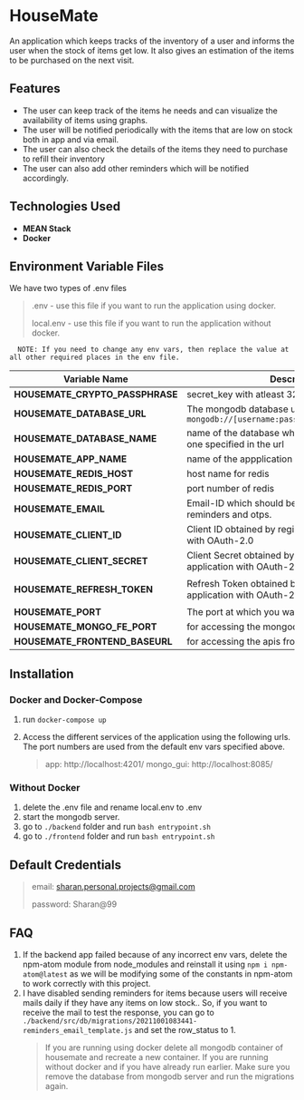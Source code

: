 # HouseMate

An application which keeps tracks of the inventory of a user and informs the user when the stock of items get low. It also gives an estimation of the items to be purchased on the next visit.

## Features

- The user can keep track of the items he needs and can visualize the availability of items using graphs.
- The user will be notified periodically with the items that are low on stock both in app and via email.
- The user can also check the details of the items they need to purchase to refill their inventory
- The user can also add other reminders which will be notified accordingly.

## Technologies Used

- **MEAN Stack**
- **Docker**

## Environment Variable Files
We have two types of .env files
   > .env - use this file if you want to run the application using docker.  
   > 
   > local.env - use this file if you want to run the application without docker.

      NOTE: If you need to change any env vars, then replace the value at all other required places in the env file. 

   | Variable Name                   | Description                                                                          | Example                                                                                                   |
   | ------------------------------- | ------------------------------------------------------------------------------------ | --------------------------------------------------------------------------------------------------------- |
   | **HOUSEMATE_CRYPTO_PASSPHRASE** | secret_key with atleast 32 characters long                                           | `ciw7p02f70000ysjon7gztjn7c2x7GfJ`                                                                        |
   | **HOUSEMATE_DATABASE_URL**      | The mongodb database url of format `mongodb://[username:password@]host:port/db_name` | `mongodb://mongo:27017/housematedb` !!!                                                                   |
   | **HOUSEMATE_DATABASE_NAME**     | name of the database which must be same as the one specified in the url              | `housematedb` !!!                                                                                         |
   | **HOUSEMATE_APP_NAME**          | name of the appplication                                                             | `housemate`                                                                                               |
   | **HOUSEMATE_REDIS_HOST**        | host name for redis                                                                  | `redis` !!!                                                                                               |
   | **HOUSEMATE_REDIS_PORT**        | port number of redis                                                                 | `6379` !!!                                                                                                   |
   | **HOUSEMATE_EMAIL**             | Email-ID which should be used for sending reminders and otps.                        | `sharan.personal.projects@gmail.com`                                                                      |
   | **HOUSEMATE_CLIENT_ID**         | Client ID obtained by registering our application with OAuth-2.0                     | `473358254690-9skipcr4jkou8b15gq6llmv727c484u0.apps.googleusercontent.com`                                |
   | **HOUSEMATE_CLIENT_SECRET**     | Client Secret obtained by registering our application with OAuth-2.0                 | `9zT_fElCgfKMxE94dsPLa3kd`                                                                                |
   | **HOUSEMATE_REFRESH_TOKEN**     | Refresh Token obtained by registering our application with OAuth-2.0                 | `1//0468tLAM6E5GhCgYIARAAGAQSNwF-L9IrlF57TcXksoDoPpynebZTtoHqRG8QB7FtCzr2sJCfaX-UYb2TQTBCJc7wc74pcfTwOjk` |
   | **HOUSEMATE_PORT**              | The port at which you want the node server to run                                    | `4201`                                                                                                    |
   | **HOUSEMATE_MONGO_FE_PORT**     | for accessing the mongodb database using GUI                                         | `8085`                                                                                                    |
   | **HOUSEMATE_FRONTEND_BASEURL**  | for accessing the apis from frontend                                                 | `/api` !!!                                                                                                |


## Installation

### Docker and Docker-Compose

1. run `docker-compose up`

2. Access the different services of the application using the following urls. The port numbers are used from the default env vars specified above.
   > app: http://localhost:4201/
   > mongo_gui: http://localhost:8085/

### Without Docker
1. delete the .env file and rename local.env to .env
2. start the mongodb server.
3. go to `./backend` folder and run `bash entrypoint.sh`
4. go to `./frontend` folder and run `bash entrypoint.sh`


## Default Credentials
   > email: sharan.personal.projects@gmail.com
   > 
   > password: Sharan@99


## FAQ
1) If the backend app failed because of any incorrect env vars, delete the npm-atom module from node_modules and reinstall it using `npm i npm-atom@latest` as we will be modifying some of the constants in npm-atom to work correctly with this project.
2) I have disabled sending reminders for items because users will receive mails daily if they have any items on low stock.. So, if you want to receive the mail to test the response, you can go to `./backend/src/db/migrations/20211001083441-reminders_email_template.js` and set the row_status to 1.
      > If you are running using docker delete all mongodb container of housemate and recreate a new container.
      > If you are running without docker and if you have already run earlier. Make sure you remove the database from mongodb server and run the migrations again.
